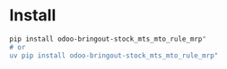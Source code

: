 # Install

```bash
pip install odoo-bringout-stock_mts_mto_rule_mrp"
# or
uv pip install odoo-bringout-stock_mts_mto_rule_mrp"
```
